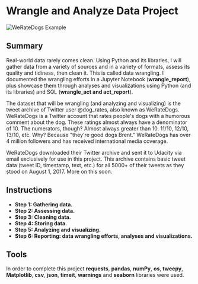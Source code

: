 # Wrangle and Analyze Data Project

![WeRateDogs Example](https://raw.githubusercontent.com/santos-wesley/udacity-data-analyst-nanodegree/main/Project%204%20-%20Data%20Wrangling/images/dog-rates-social.jpg)

## Summary

Real-world data rarely comes clean. Using Python and its libraries, I will gather data from a variety of sources and in a variety of formats, assess its quality and tidiness, then clean it. This is called data wrangling. I documented the wrangling efforts in a Jupyter Notebook (**wrangle_report**), plus showcase them through analyses and visualizations using Python (and its libraries) and SQL (**wrangle_act and act_report**).

The dataset that will be wrangling (and analyzing and visualizing) is the tweet archive of Twitter user @dog_rates, also known as WeRateDogs. WeRateDogs is a Twitter account that rates people's dogs with a humorous comment about the dog. These ratings almost always have a denominator of 10. The numerators, though? Almost always greater than 10. 11/10, 12/10, 13/10, etc. Why? Because "they're good dogs Brent." WeRateDogs has over 4 million followers and has received international media coverage.

WeRateDogs downloaded their Twitter archive and sent it to Udacity via email exclusively for use in this project. This archive contains basic tweet data (tweet ID, timestamp, text, etc.) for all 5000+ of their tweets as they stood on August 1, 2017. More on this soon.

## Instructions

* **Step 1: Gathering data.**
* **Step 2: Assessing data.** 
* **Step 3: Cleaning data.** 
* **Step 4: Storing data.** 
* **Step 5: Analyzing and visualizing.**
* **Step 6: Reporting: data wrangling efforts, analyses and visualizations.**  

## Tools

In order to complete this project **requests**, **pandas**, **numPy**, **os**, **tweepy**, **Matplotlib**, **csv**, **json**, **timeit**, **warnings** and **seaborn** libraries were used.
